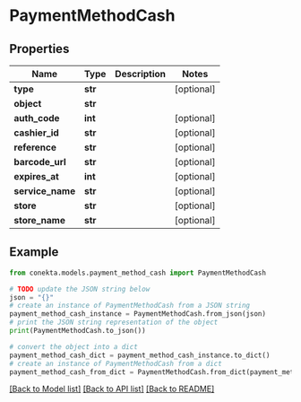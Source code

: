 # PaymentMethodCash


## Properties

Name | Type | Description | Notes
------------ | ------------- | ------------- | -------------
**type** | **str** |  | [optional] 
**object** | **str** |  | 
**auth_code** | **int** |  | [optional] 
**cashier_id** | **str** |  | [optional] 
**reference** | **str** |  | [optional] 
**barcode_url** | **str** |  | [optional] 
**expires_at** | **int** |  | [optional] 
**service_name** | **str** |  | [optional] 
**store** | **str** |  | [optional] 
**store_name** | **str** |  | [optional] 

## Example

```python
from conekta.models.payment_method_cash import PaymentMethodCash

# TODO update the JSON string below
json = "{}"
# create an instance of PaymentMethodCash from a JSON string
payment_method_cash_instance = PaymentMethodCash.from_json(json)
# print the JSON string representation of the object
print(PaymentMethodCash.to_json())

# convert the object into a dict
payment_method_cash_dict = payment_method_cash_instance.to_dict()
# create an instance of PaymentMethodCash from a dict
payment_method_cash_from_dict = PaymentMethodCash.from_dict(payment_method_cash_dict)
```
[[Back to Model list]](../README.md#documentation-for-models) [[Back to API list]](../README.md#documentation-for-api-endpoints) [[Back to README]](../README.md)


